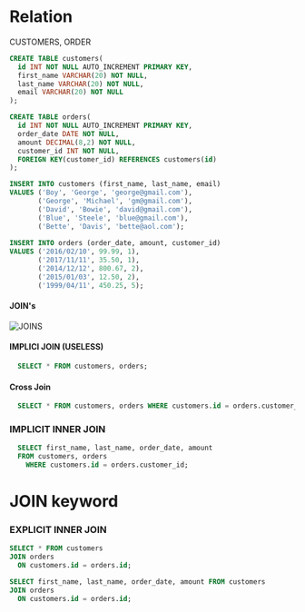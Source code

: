 # Relation

CUSTOMERS, ORDER

```sql
CREATE TABLE customers(
  id INT NOT NULL AUTO_INCREMENT PRIMARY KEY,
  first_name VARCHAR(20) NOT NULL,
  last_name VARCHAR(20) NOT NULL,
  email VARCHAR(20) NOT NULL
);

CREATE TABLE orders(
  id INT NOT NULL AUTO_INCREMENT PRIMARY KEY,
  order_date DATE NOT NULL,
  amount DECIMAL(8,2) NOT NULL,
  customer_id INT NOT NULL,
  FOREIGN KEY(customer_id) REFERENCES customers(id)
);

INSERT INTO customers (first_name, last_name, email) 
VALUES ('Boy', 'George', 'george@gmail.com'),
       ('George', 'Michael', 'gm@gmail.com'),
       ('David', 'Bowie', 'david@gmail.com'),
       ('Blue', 'Steele', 'blue@gmail.com'),
       ('Bette', 'Davis', 'bette@aol.com');
       
INSERT INTO orders (order_date, amount, customer_id)
VALUES ('2016/02/10', 99.99, 1),
       ('2017/11/11', 35.50, 1),
       ('2014/12/12', 800.67, 2),
       ('2015/01/03', 12.50, 2),
       ('1999/04/11', 450.25, 5);
```

#### JOIN's

![JOINS](https://external-preview.redd.it/M5QHWsp2vgZ-3QDZ4m-qS58lsOUgDNHau8trSFzS8H0.jpg?auto=webp&s=cae9cdc438b71c9025d40dad4650801fdcae1ef8)

#### IMPLICI JOIN (USELESS)

```sql
  SELECT * FROM customers, orders;
```

#### Cross Join

```sql
  SELECT * FROM customers, orders WHERE customers.id = orders.customer_id
```

### IMPLICIT INNER JOIN

```sql
  SELECT first_name, last_name, order_date, amount
  FROM customers, orders 
    WHERE customers.id = orders.customer_id;

```

# JOIN keyword

### EXPLICIT INNER JOIN

```sql
SELECT * FROM customers
JOIN orders
  ON customers.id = orders.id;

SELECT first_name, last_name, order_date, amount FROM customers
JOIN orders
  ON customers.id = orders.id;
```



